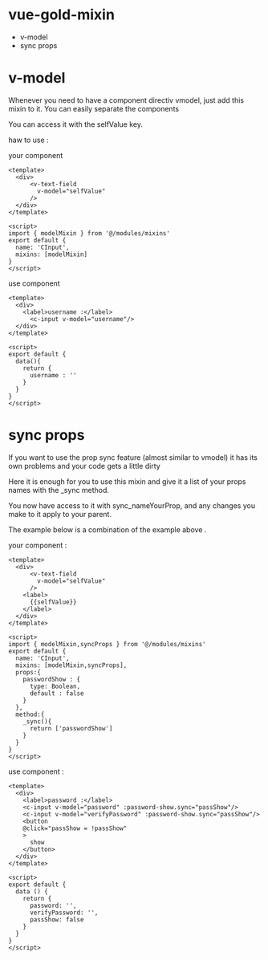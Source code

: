 # vue-gold-mixin

- v-model
- sync props

# v-model 
Whenever you need to have a component directiv vmodel, just add this mixin to it. You can easily separate the components

You can access it with the selfValue key.

haw to use :

your component
```
<template>
  <div>
      <v-text-field
        v-model="selfValue"
      />
  </div>
</template>

<script>
import { modelMixin } from '@/modules/mixins'
export default {
  name: 'CInput',
  mixins: [modelMixin]
}
</script>
```

use component

```
<template>
  <div>
    <label>username :</label>
      <c-input v-model="username"/>
  </div>
</template>

<script>
export default {
  data(){
    return {
      username : ''
    }
  }
}
</script>
```
# sync props
If you want to use the prop sync feature (almost similar to vmodel) it has its own problems and your code gets a little dirty

Here it is enough for you to use this mixin and give it a list of your props names with the _sync method.

You now have access to it with sync_nameYourProp, and any changes you make to it apply to your parent.

The example below is a combination of the example above .

your component :
```
<template>
  <div>
      <v-text-field
        v-model="selfValue"
      />
    <label>
      {{selfValue}}
    </label>
  </div>
</template>

<script>
import { modelMixin,syncProps } from '@/modules/mixins'
export default {
  name: 'CInput',
  mixins: [modelMixin,syncProps],
  props:{
    passwordShow : {
      type: Boolean,
      default : false
    }
  },
  method:{
    _sync(){
      return ['passwordShow']
    }
  }
}
</script>
```
use component :
```
<template>
  <div>
    <label>password :</label>
    <c-input v-model="password" :password-show.sync="passShow"/>
    <c-input v-model="verifyPassword" :password-show.sync="passShow"/>
    <button
    @click="passShow = !passShow"
    >
      show
    </button>
  </div>
</template>

<script>
export default {
  data () {
    return {
      password: '',
      verifyPassword: '',
      passShow: false
    }
  }
}
</script>


```
